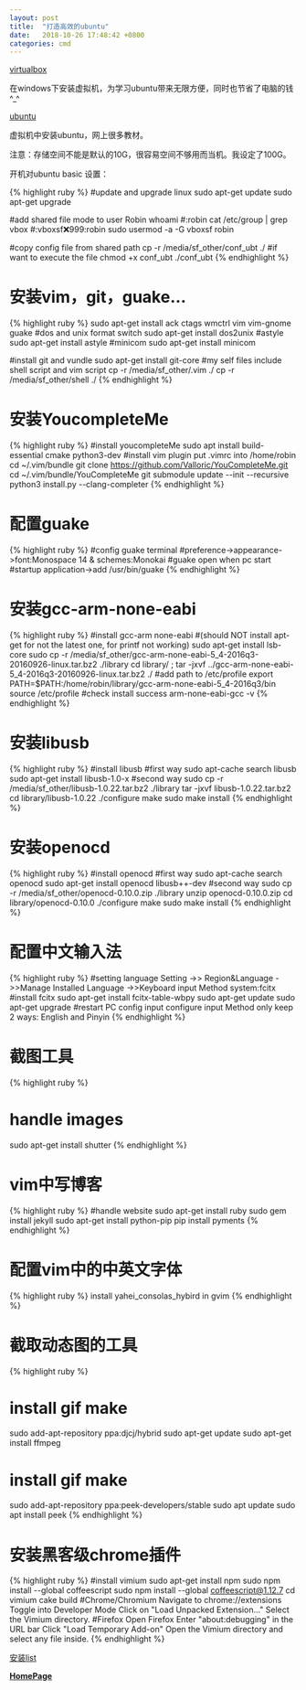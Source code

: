 ```yaml
---
layout: post
title:  "打造高效的ubuntu"
date:   2018-10-26 17:48:42 +0800
categories: cmd
---
```


[ virtualbox ](https://www.virtualbox.org/)

在windows下安装虚拟机，为学习ubuntu带来无限方便，同时也节省了电脑的钱^_^

[ ubuntu ](https://www.ubuntu.com/download/desktop)

虚拟机中安装ubuntu，网上很多教材。

注意：存储空间不能是默认的10G，很容易空间不够用而当机。我设定了100G。

开机对ubuntu basic 设置：

{% highlight ruby %}
#update and upgrade linux
sudo apt-get update
sudo apt-get upgrade

#add shared file mode to user Robin
whoami
#:robin
cat /etc/group | grep vbox
#:vboxsf:x:999:robin
sudo usermod -a -G vboxsf robin

#copy config file from shared path
cp -r /media/sf_other/conf_ubt ./
#if want to execute the file
chmod +x conf_ubt
./conf_ubt
{% endhighlight %}

# 安装vim，git，guake...

{% highlight ruby %}
sudo apt-get install ack ctags wmctrl vim vim-gnome guake
#dos and unix format switch
sudo apt-get install dos2unix
#astyle
sudo apt-get install astyle
#minicom
sudo apt-get install minicom

#install git and vundle
sudo apt-get install git-core
#my self files include shell script and vim script
cp -r /media/sf_other/.vim ./
cp -r /media/sf_other/shell ./
{% endhighlight %}

# 安装YoucompleteMe

{% highlight ruby %}
#install youcompleteMe
sudo apt install build-essential cmake python3-dev
#install vim plugin
put .vimrc into /home/robin
cd ~/.vim/bundle
git clone https://github.com/Valloric/YouCompleteMe.git
cd ~/.vim/bundle/YouCompleteMe
git submodule update --init --recursive
python3 install.py --clang-completer
{% endhighlight %}

# 配置guake

{% highlight ruby %}
#config guake terminal
#preference->appearance->font:Monospace 14 & schemes:Monokai
#guake open when pc start
#startup application->add /usr/bin/guake
{% endhighlight %}

# 安装gcc-arm-none-eabi

{% highlight ruby %}
#install gcc-arm none-eabi
#(should NOT install apt-get for not the latest one, for printf not working)
sudo apt-get install lsb-core
sudo cp -r /media/sf_other/gcc-arm-none-eabi-5_4-2016q3-20160926-linux.tar.bz2 ./library
cd library/ ;
tar -jxvf ../gcc-arm-none-eabi-5_4-2016q3-20160926-linux.tar.bz2 ./
#add path to /etc/profile
export PATH=$PATH:/home/robin/library/gcc-arm-none-eabi-5_4-2016q3/bin
source /etc/profile
#check install success
arm-none-eabi-gcc -v
{% endhighlight %}


# 安装libusb

{% highlight ruby %}
#install libusb
#first way
sudo apt-cache search libusb
sudo apt-get install libusb-1.0-x
#second way
sudo cp -r /media/sf_other/libusb-1.0.22.tar.bz2 ./library
tar -jxvf libusb-1.0.22.tar.bz2
cd library/libusb-1.0.22
./configure
make
sudo make install
{% endhighlight %}


# 安装openocd

{% highlight ruby %}
#install openocd
#first way
sudo apt-cache search openocd
sudo apt-get install openocd libusb++-dev
#second way
sudo cp -r /media/sf_other/openocd-0.10.0.zip ./library
unzip openocd-0.10.0.zip
cd library/openocd-0.10.0
./configure
make
sudo make install
{% endhighlight %}

# 配置中文输入法
{% highlight ruby %}
#setting language
Setting ->> Region&Language ->>Manage Installed Language
->>Keyboard input Method system:fcitx
#install fcitx
sudo apt-get install fcitx-table-wbpy
sudo apt-get update
sudo apt-get upgrade
#restart PC
config input
configure input Method only keep 2 ways: English and Pinyin
{% endhighlight %}

# 截图工具

{% highlight ruby %}
# handle images
sudo apt-get install shutter
{% endhighlight %}

# vim中写博客

{% highlight ruby %}
#handle website
sudo apt-get install ruby
sudo gem install jekyll
sudo apt-get install python-pip
pip install pyments
{% endhighlight %}

# 配置vim中的中英文字体

{% highlight ruby %}
install yahei_consolas_hybird in gvim
{% endhighlight %}

# 截取动态图的工具

{% highlight ruby %}
# install gif make
sudo add-apt-repository ppa:djcj/hybrid
sudo apt-get update
sudo apt-get install ffmpeg
# install gif make
sudo add-apt-repository ppa:peek-developers/stable
sudo apt update
sudo apt install peek
{% endhighlight %}

# 安装黑客级chrome插件

{% highlight ruby %}
#install vimium
sudo apt-get install npm
sudo npm install --global coffeescript
sudo npm install --global coffeescript@1.12.7
cd vimium
cake build
#Chrome/Chromium
Navigate to chrome://extensions
Toggle into Developer Mode
Click on "Load Unpacked Extension..."
Select the Vimium directory.
#Firefox
Open Firefox
Enter "about:debugging" in the URL bar
Click "Load Temporary Add-on"
Open the Vimium directory and select any file inside.
{% endhighlight %}


[安装list](https://github.com/Robin163/robin163.github.io/blob/master/css/conf_ubt?raw=true)

[**HomePage**](https://robin163.github.io/)

